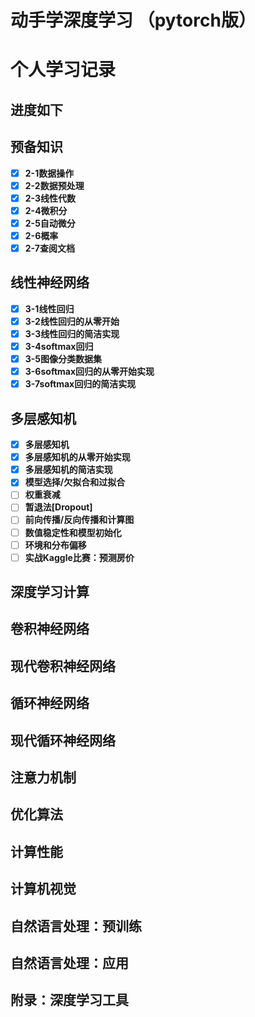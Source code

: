 # 动手学深度学习 （pytorch版）
# 个人学习记录
## 进度如下
## 预备知识
- [x] **2-1数据操作**
- [x] **2-2数据预处理**
- [x] **2-3线性代数**
- [x] **2-4微积分**
- [x] **2-5自动微分**
- [x] **2-6概率**
- [x] **2-7查阅文档**
## 线性神经网络
- [x] **3-1线性回归**
- [x] **3-2线性回归的从零开始**
- [x] **3-3线性回归的简洁实现**
- [x] **3-4softmax回归**
- [x] **3-5图像分类数据集**
- [x] **3-6softmax回归的从零开始实现**
- [x] **3-7softmax回归的简洁实现**
## 多层感知机
- [x] **多层感知机**
- [x] **多层感知机的从零开始实现**
- [x] **多层感知机的简洁实现**
- [x] **模型选择/欠拟合和过拟合**
- [ ] **权重衰减**
- [ ] **暂退法[Dropout]**
- [ ] **前向传播/反向传播和计算图**
- [ ] **数值稳定性和模型初始化**
- [ ] **环境和分布偏移**
- [ ] **实战Kaggle比赛：预测房价**
## 深度学习计算
## 卷积神经网络
## 现代卷积神经网络
## 循环神经网络
## 现代循环神经网络
## 注意力机制
## 优化算法
## 计算性能
## 计算机视觉
## 自然语言处理：预训练
## 自然语言处理：应用
## 附录：深度学习工具
